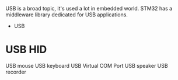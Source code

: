 USB is a broad topic, it's used a lot in embedded world.
STM32 has a middleware library dedicated for USB applications.
+ USB
# USB HID
USB mouse
USB keyboard
USB Virtual COM Port
USB speaker
USB recorder
